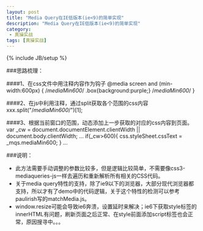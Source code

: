 ```yaml
---
layout: post
title: "Media Query在IE低版本(ie<9)的简单实现"
description: "Media Query在IE低版本(ie<9)的简单实现"
category:
 - 真操实战
tags: [真操实战]
---
```

{% include JB/setup %}

###思路梳理：

####1、在css文件中用注释内容作为钩子
@media screen and (min-width:600px) {
/*mediaMin600*/
.box{background:purple;}
/*mediaMin600*/
}

####2、在js中利用注释，通过split获取各个范围的css内容
xxx.split("/*mediaMin600*/")[1];

####3、根据当前窗口的范围，动态添加上一步获取的对应的css内容到页面。
var _cw = document.documentElement.clientWidth || document.body.clientWidth;
...
if(_cw>600){ css.styleSheet.cssText = _mqs.mediaMin600; }
...


###说明：
<ul>
<li>此方法需要手动调整的参数比较多，但是逻辑比较简单，不需要像css3-mediaqueries-js一样去遍历和重新解析所有相关的CSS代码。
<li>关于media query特性的支持，除了ie9以下的浏览器，大部分现代浏览器都支持，所以才有了demo中的代码逻辑，关于这个特性的检测可以参考paulirish写的matchMedia.js。
<li>window.resize可能会导致ie6奔溃，设置延时来解决；ie6下获取style标签的innerHTML有问题，刷新页面之后正常、在style前面添加script标签也会正常，原因搜寻中。。。
</ul>

